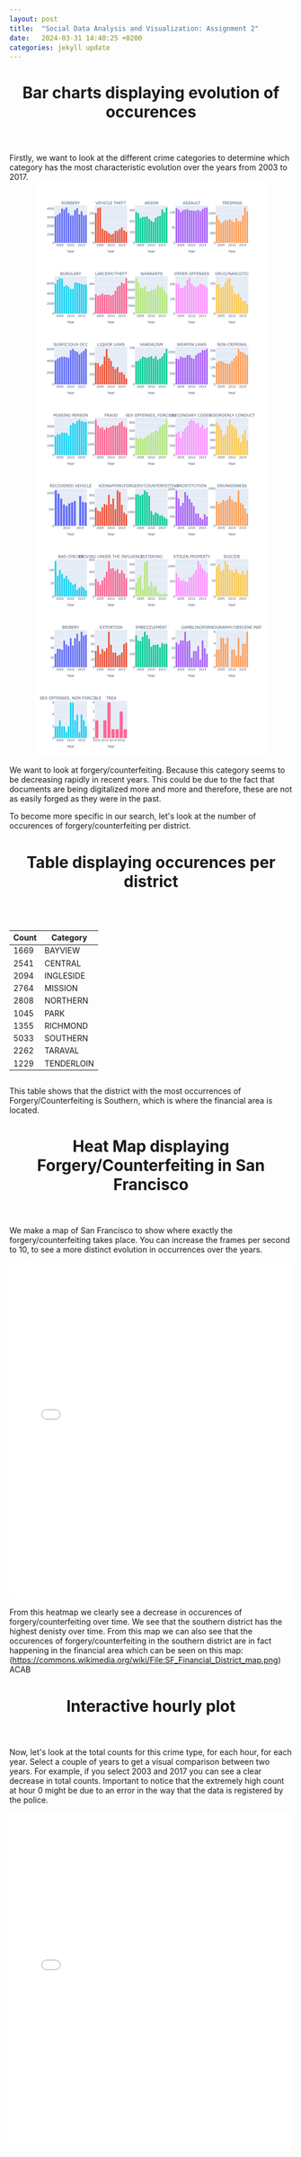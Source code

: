 ```yaml
---
layout: post
title:  "Social Data Analysis and Visualization: Assignment 2"
date:   2024-03-31 14:40:25 +0200
categories: jekyll update
---
```



 <header>
        <h1>Bar charts displaying evolution of occurences</h1>
</header>
Firstly, we want to look at the different crime categories to determine which category has the most characteristic evolution over the years from 2003 to 2017.
<div style="display: flex; justify-content: center;">
    <img src="/assets/images/newplot.png" alt="Crime occurances">
</div>


We want to look at forgery/counterfeiting. Because this category seems to be decreasing rapidly in recent years. This could be due to the fact that documents are being digitalized more and more and therefore, these are not as easily forged as they were in the past.



To become more specific in our search, let's look at the number of occurences of forgery/counterfeiting per district. 

 <header>
        <h1>Table displaying occurences per district</h1>
</header>
<div style="display: flex; justify-content: center;">
    <table>
        <thead>
        <tr>
            <th>Count</th>
            <th>Category</th>
        </tr>
    </thead>
    <tbody>
        <tr>
            <td>1669</td>
            <td>BAYVIEW</td>
        </tr>
        <tr>
            <td>2541</td>
            <td>CENTRAL</td>
        </tr>
        <tr>
            <td>2094</td>
            <td>INGLESIDE</td>
        </tr>
        <tr>
            <td>2764</td>
            <td>MISSION</td>
        </tr>
        <tr>
            <td>2808</td>
            <td>NORTHERN</td>
        </tr>
        <tr>
            <td>1045</td>
            <td>PARK</td>
        </tr>
        <tr>
            <td>1355</td>
            <td>RICHMOND</td>
        </tr>
        <tr>
            <td>5033</td>
            <td>SOUTHERN</td>
        </tr>
        <tr>
            <td>2262</td>
            <td>TARAVAL</td>
        </tr>
        <tr>
            <td>1229</td>
            <td>TENDERLOIN</td>
        </tr>
    </tbody>
    </table>
</div>

This table shows that the district with the most occurrences of Forgery/Counterfeiting is Southern, which is where the financial area is located.

 <header>
        <h1>Heat Map displaying Forgery/Counterfeiting in San Francisco</h1>
</header>

We make a map of San Francisco to show where exactly the forgery/counterfeiting takes place. You can increase the frames per second to 10, to see a more distinct evolution in occurrences over the years. 

<div style="display: flex; justify-content: center;">
    <embed 
           type="text/html" 
           src="/assets/html/heatmap.html"
           width="1100"
           height="600"
           >
</div>

From this heatmap we clearly see a decrease in occurences of forgery/counterfeiting over time. We see that the southern district has the highest denisty over time. From this map we can also see that the occurences of forgery/counterfeiting in the southern district are in fact happening in the financial area which can be seen on this map: (https://commons.wikimedia.org/wiki/File:SF_Financial_District_map.png) ACAB

 <header>
        <h1>Interactive hourly plot</h1>
</header>

Now, let's look at the total counts for this crime type, for each hour, for each year. Select a couple of years to get a visual comparison between two years. For example, if you select 2003 and 2017 you can see a clear decrease in total counts. Important to notice that the extremely high count at hour 0 might be due to an error in the way that the data is registered by the police. 

<div style="display: flex; justify-content: center;">
    <embed 
           type="text/html" 
           src="/assets/html/forgery_rt.html"
           width="1100"
           height="600"
           >
</div>
